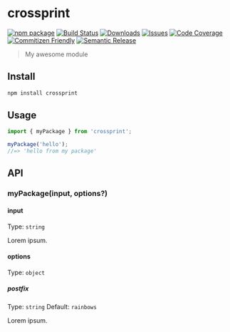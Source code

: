 # crossprint

[![npm package][npm-img]][npm-url]
[![Build Status][build-img]][build-url]
[![Downloads][downloads-img]][downloads-url]
[![Issues][issues-img]][issues-url]
[![Code Coverage][codecov-img]][codecov-url]
[![Commitizen Friendly][commitizen-img]][commitizen-url]
[![Semantic Release][semantic-release-img]][semantic-release-url]

> My awesome module

## Install

```bash
npm install crossprint
```

## Usage

```ts
import { myPackage } from 'crossprint';

myPackage('hello');
//=> 'hello from my package'
```

## API

### myPackage(input, options?)

#### input

Type: `string`

Lorem ipsum.

#### options

Type: `object`

##### postfix

Type: `string`
Default: `rainbows`

Lorem ipsum.

[build-img]:https://github.com/ryansonshine/crossprint/actions/workflows/release.yml/badge.svg
[build-url]:https://github.com/ryansonshine/crossprint/actions/workflows/release.yml
[downloads-img]:https://img.shields.io/npm/dt/crossprint
[downloads-url]:https://www.npmtrends.com/crossprint
[npm-img]:https://img.shields.io/npm/v/crossprint
[npm-url]:https://www.npmjs.com/package/crossprint
[issues-img]:https://img.shields.io/github/issues/ryansonshine/crossprint
[issues-url]:https://github.com/ryansonshine/crossprint/issues
[codecov-img]:https://codecov.io/gh/ryansonshine/crossprint/branch/main/graph/badge.svg
[codecov-url]:https://codecov.io/gh/ryansonshine/crossprint
[semantic-release-img]:https://img.shields.io/badge/%20%20%F0%9F%93%A6%F0%9F%9A%80-semantic--release-e10079.svg
[semantic-release-url]:https://github.com/semantic-release/semantic-release
[commitizen-img]:https://img.shields.io/badge/commitizen-friendly-brightgreen.svg
[commitizen-url]:http://commitizen.github.io/cz-cli/
